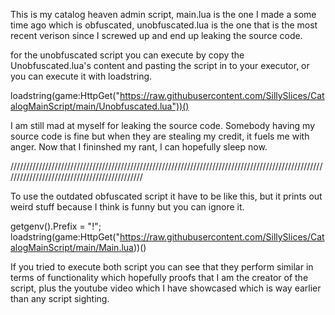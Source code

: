 This is my catalog heaven admin script, main.lua is the one I made a some time ago which is obfuscated, unobfuscated.lua is the one that is the most recent verison since I screwed up and end up leaking the source code.


for the unobfuscated script you can execute by copy the Unobfuscated.lua's content and pasting the script in to your executor, or you can execute it with loadstring.

loadstring(game:HttpGet("https://raw.githubusercontent.com/SillySlices/CatalogMainScript/main/Unobfuscated.lua"))()

I am still mad at myself for leaking the source code. Somebody having my source code is fine but when they are stealing my credit, it fuels me with anger. Now that I fininshed my rant, I can hopefully sleep now.


/////////////////////////////////////////////////////////////////////////////////////////////////////////////////////////////////////////////

To use the outdated obfuscated script it have to be like this, but it prints out weird stuff because I think is funny but you can ignore it.

getgenv().Prefix = "!";
loadstring(game:HttpGet("https://raw.githubusercontent.com/SillySlices/CatalogMainScript/main/Main.lua))()

If you tried to execute both script you can see that they perform similar in terms of functionality which hopefully proofs that I am the creator of the script, plus the youtube video which I have showcased which is way earlier than any script sighting.
